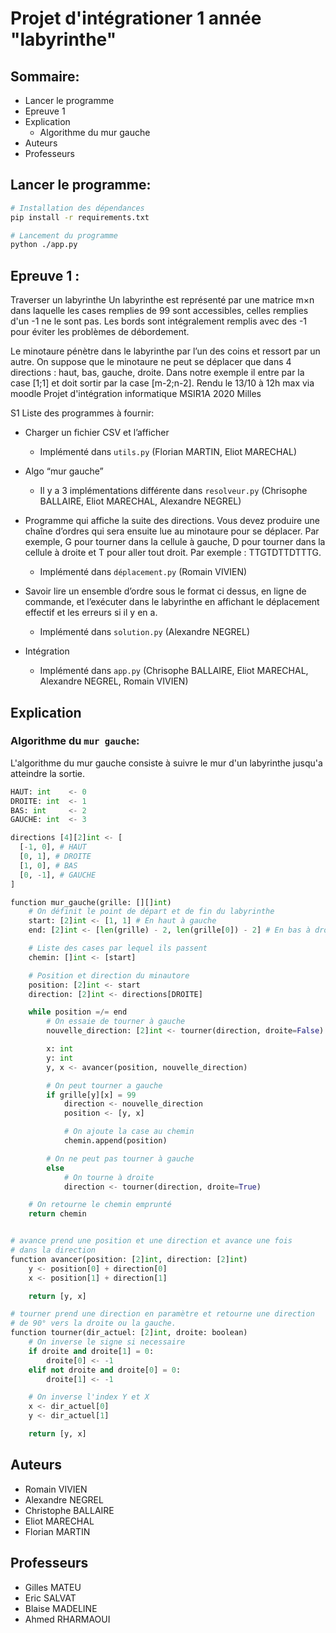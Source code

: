 # Projet d'intégrationer 1 année "labyrinthe"

## Sommaire:
- Lancer le programme
- Epreuve 1
- Explication
    - Algorithme du mur gauche
- Auteurs
- Professeurs

## Lancer le programme:

```bash
# Installation des dépendances
pip install -r requirements.txt

# Lancement du programme
python ./app.py
```

## Epreuve 1 :

Traverser un labyrinthe Un labyrinthe est représenté par une matrice m×n dans laquelle les cases remplies de 99 
sont accessibles, celles remplies d'un -1 ne le sont pas. Les bords sont intégralement 
remplis avec des -1 pour éviter les problèmes de débordement. 

Le minotaure pénètre dans le labyrinthe par l’un des coins et ressort par un autre. 
On suppose que le minotaure ne peut se déplacer que dans 4 directions : haut, bas, gauche, droite. 
Dans notre exemple il entre par la case [1;1] et doit sortir par la case [m-2;n-2]. Rendu le 13/10 à 12h max via moodle 
Projet d'intégration informatique MSIR1A 2020 Milles

S1 Liste des programmes à fournir: 
- Charger un fichier CSV et l’afficher
    - Implémenté dans `utils.py` (Florian MARTIN, Eliot MARECHAL)

- Algo “mur gauche”
    - Il y a 3 implémentations différente dans `resolveur.py` (Chrisophe BALLAIRE, Eliot MARECHAL, Alexandre NEGREL)
- Programme qui affiche la suite des directions. Vous devez produire une chaîne d’ordres qui sera ensuite lue au minotaure pour se déplacer. Par exemple, G pour tourner dans la cellule à gauche, D pour tourner dans la cellule à droite et T pour aller tout droit. 
Par exemple : TTGTDTTDTTTG.
    - Implémenté dans `déplacement.py` (Romain VIVIEN)
- Savoir lire un ensemble d’ordre sous le format ci dessus, en ligne de commande, et l’exécuter dans le labyrinthe en affichant le déplacement effectif et les erreurs si il y en a.
    - Implémenté dans `solution.py` (Alexandre NEGREL)
- Intégration
    - Implémenté dans `app.py` (Chrisophe BALLAIRE, Eliot MARECHAL, Alexandre NEGREL, Romain VIVIEN)

## Explication
### Algorithme du `mur gauche`:
L'algorithme du mur gauche consiste à suivre le mur d'un labyrinthe jusqu'a atteindre la sortie.

```python
HAUT: int    <- 0
DROITE: int  <- 1
BAS: int     <- 2
GAUCHE: int  <- 3

directions [4][2]int <- [
  [-1, 0], # HAUT
  [0, 1], # DROITE
  [1, 0], # BAS
  [0, -1], # GAUCHE
]

function mur_gauche(grille: [][]int)
    # On définit le point de départ et de fin du labyrinthe
    start: [2]int <- [1, 1] # En haut à gauche
    end: [2]int <- [len(grille) - 2, len(grille[0]) - 2] # En bas à droite

    # Liste des cases par lequel ils passent
    chemin: []int <- [start]

    # Position et direction du minautore
    position: [2]int <- start
    direction: [2]int <- directions[DROITE]

    while position =/= end
        # On essaie de tourner à gauche
        nouvelle_direction: [2]int <- tourner(direction, droite=False)

        x: int
        y: int
        y, x <- avancer(position, nouvelle_direction)

        # On peut tourner a gauche
        if grille[y][x] = 99
            direction <- nouvelle_direction
            position <- [y, x]

            # On ajoute la case au chemin
            chemin.append(position)

        # On ne peut pas tourner à gauche
        else
            # On tourne à droite
            direction <- tourner(direction, droite=True)

    # On retourne le chemin emprunté
    return chemin


# avance prend une position et une direction et avance une fois
# dans la direction
function avancer(position: [2]int, direction: [2]int)
    y <- position[0] + direction[0]
    x <- position[1] + direction[1]

    return [y, x]

# tourner prend une direction en paramètre et retourne une direction
# de 90° vers la droite ou la gauche.
function tourner(dir_actuel: [2]int, droite: boolean)
    # On inverse le signe si necessaire
    if droite and droite[1] = 0:
        droite[0] <- -1
    elif not droite and droite[0] = 0:
        droite[1] <- -1

    # On inverse l'index Y et X
    x <- dir_actuel[0]
    y <- dir_actuel[1]

    return [y, x]
```

## Auteurs 
 - Romain VIVIEN
 - Alexandre NEGREL
 - Christophe BALLAIRE
 - Eliot MARECHAL 
 - Florian MARTIN 

## Professeurs
 - Gilles MATEU
 - Eric SALVAT
 - Blaise MADELINE 
 - Ahmed RHARMAOUI
